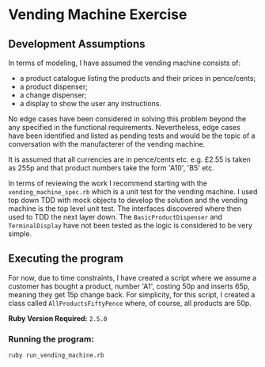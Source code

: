 # Vending Machine Exercise

## Development Assumptions
In terms of modeling, I have assumed the vending machine consists of:

- a product catalogue listing the products and their prices in pence/cents;
- a product dispenser;
- a change dispenser;
- a display to show the user any instructions.

No edge cases have been considered in solving this problem beyond the any
specified in the functional requirements.
Nevertheless, edge cases have been identified and listed as pending tests and would be the topic of a conversation with the manufacterer of the vending machine.

It is assumed that all currencies are in pence/cents etc. e.g. £2.55
is taken as 255p and that product numbers take the form 'A10', 'B5' etc.

In terms of reviewing the work I recommend starting with the
`vending_machine_spec.rb` which is a unit test for the vending machine.
I used top down TDD with mock objects to develop the solution and the vending
machine is the top level unit test. The interfaces discovered where then used
to TDD the next layer down.
The `BasicProductDispenser` and `TerminalDisplay` have not been tested as the logic is considered to be very simple.

## Executing the program
For now, due to time constraints, I have created a script where we
assume a customer has bought a product, number 'A1', costing 50p and inserts
65p, meaning they get 15p change back. For simplicity, for this script,
I created a class called `AllProductsFiftyPence` where, of course, all
products are 50p.

**Ruby Version Required:** `2.5.0`
### Running the program:
`ruby run_vending_machine.rb`
